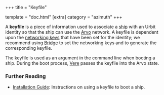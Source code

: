 +++
title = "Keyfile"

template = "doc.html"
[extra]
category = "azimuth"
+++

A **keyfile** is a piece of information used to associate a [ship](../ship) with an Urbit identity so that the ship can use the [Arvo](../arvo) network. A keyfile is dependent upon the [networking keys](../bridge) that have been set for the identity; we recommend using [Bridge](../bridge) to set the networking keys and to generate the corresponding keyfile.

The keyfile is used as an argument in the command line when booting a ship. During the boot process, [Vere](../vere) passes the keyfile into the Arvo state.

### Further Reading

- [Installation Guide](@/getting-started/_index.md): Instructions on using a keyfile to boot a ship.
